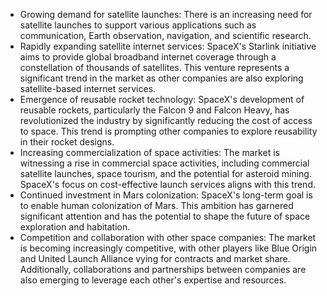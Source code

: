 
- Growing demand for satellite launches: There is an increasing need for satellite launches to support various applications such as communication, Earth observation, navigation, and scientific research.
- Rapidly expanding satellite internet services: SpaceX's Starlink initiative aims to provide global broadband internet coverage through a constellation of thousands of satellites. This venture represents a significant trend in the market as other companies are also exploring satellite-based internet services.
- Emergence of reusable rocket technology: SpaceX's development of reusable rockets, particularly the Falcon 9 and Falcon Heavy, has revolutionized the industry by significantly reducing the cost of access to space. This trend is prompting other companies to explore reusability in their rocket designs.
- Increasing commercialization of space activities: The market is witnessing a rise in commercial space activities, including commercial satellite launches, space tourism, and the potential for asteroid mining. SpaceX's focus on cost-effective launch services aligns with this trend.
- Continued investment in Mars colonization: SpaceX's long-term goal is to enable human colonization of Mars. This ambition has garnered significant attention and has the potential to shape the future of space exploration and habitation.
- Competition and collaboration with other space companies: The market is becoming increasingly competitive, with other players like Blue Origin and United Launch Alliance vying for contracts and market share. Additionally, collaborations and partnerships between companies are also emerging to leverage each other's expertise and resources.



